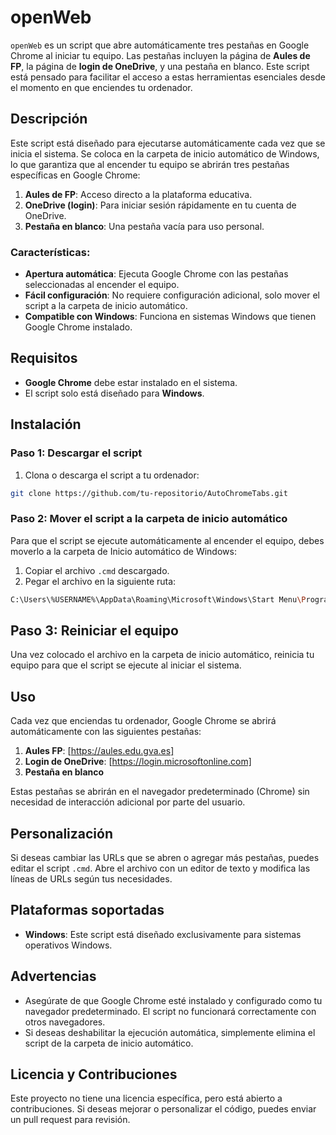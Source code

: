 # openWeb

`openWeb` es un script que abre automáticamente tres pestañas en Google Chrome al iniciar tu equipo. Las pestañas incluyen la página de **Aules de FP**, la página de **login de OneDrive**, y una pestaña en blanco. Este script está pensado para facilitar el acceso a estas herramientas esenciales desde el momento en que enciendes tu ordenador.

## Descripción

Este script está diseñado para ejecutarse automáticamente cada vez que se inicia el sistema. Se coloca en la carpeta de inicio automático de Windows, lo que garantiza que al encender tu equipo se abrirán tres pestañas específicas en Google Chrome:

1. **Aules de FP**: Acceso directo a la plataforma educativa.
2. **OneDrive (login)**: Para iniciar sesión rápidamente en tu cuenta de OneDrive.
3. **Pestaña en blanco**: Una pestaña vacía para uso personal.

### Características:

- **Apertura automática**: Ejecuta Google Chrome con las pestañas seleccionadas al encender el equipo.
- **Fácil configuración**: No requiere configuración adicional, solo mover el script a la carpeta de inicio automático.
- **Compatible con Windows**: Funciona en sistemas Windows que tienen Google Chrome instalado.

## Requisitos

- **Google Chrome** debe estar instalado en el sistema.
- El script solo está diseñado para **Windows**.

## Instalación

### Paso 1: Descargar el script

1. Clona o descarga el script a tu ordenador:

```bash
git clone https://github.com/tu-repositorio/AutoChromeTabs.git
```

### Paso 2: Mover el script a la carpeta de inicio automático

Para que el script se ejecute automáticamente al encender el equipo, debes moverlo a la carpeta de Inicio automático de Windows:

1. Copiar el archivo `.cmd` descargado.
2. Pegar el archivo en la siguiente ruta:

```bash
C:\Users\%USERNAME%\AppData\Roaming\Microsoft\Windows\Start Menu\Programs\Startup
```

## Paso 3: Reiniciar el equipo

Una vez colocado el archivo en la carpeta de inicio automático, reinicia tu equipo para que el script se ejecute al iniciar el sistema.

## Uso

Cada vez que enciendas tu ordenador, Google Chrome se abrirá automáticamente con las siguientes pestañas:

1. **Aules FP**: [https://aules.edu.gva.es]
2. **Login de OneDrive**: [https://login.microsoftonline.com]
3. **Pestaña en blanco**

Estas pestañas se abrirán en el navegador predeterminado (Chrome) sin necesidad de interacción adicional por parte del usuario.

## Personalización

Si deseas cambiar las URLs que se abren o agregar más pestañas, puedes editar el script `.cmd`. Abre el archivo con un editor de texto y modifica las líneas de URLs según tus necesidades.

## Plataformas soportadas

- **Windows**: Este script está diseñado exclusivamente para sistemas operativos Windows.

## Advertencias

- Asegúrate de que Google Chrome esté instalado y configurado como tu navegador predeterminado. El script no funcionará correctamente con otros navegadores.
- Si deseas deshabilitar la ejecución automática, simplemente elimina el script de la carpeta de inicio automático.

## Licencia y Contribuciones

Este proyecto no tiene una licencia específica, pero está abierto a contribuciones. Si deseas mejorar o personalizar el código, puedes enviar un pull request para revisión.